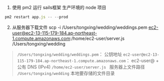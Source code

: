 1. 使用 pm2 运行 sails框架 生产环境的 node 项目
```js
pm2 restart app.js -- --prod
```

2.  从服务器下载文件
scp -i /Users/tongxing/wedding/weddings.pem ec2-user@ec2-13-115-179-184.ap-northeast-1.compute.amazonaws.com:/home/ec2-user/server.js /Users/tongxing/wedding

> `/Users/tongxing/wedding/weddings.pem`：  公钥地址
> `ec2-user@ec2-13-115-179-184.ap-northeast-1.compute.amazonaws.com`： ec2-user@ + 公有 DNS (IPv4)
> `/home/ec2-user/server.js ` 服务器上文件路径
> `/Users/tongxing/wedding` 本地要存储的文件目录